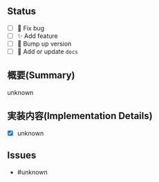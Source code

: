 <!--
  # Pull Request title rule
    - major update: :rocket: bump up version major
    - minor update: :rocket: bump up version minor
    - patch update: :rocket: bump up version patch
    - fix bug: :bug: title
    - add feature: :sparkles: title
    - add or update docs: :memo: title
    - other: title

  # Merge commit message
    - major update: 🚀 bump up version major
    - minor update: 🚀 bump up version minor
    - patch update: 🚀 bump up version patch
    - other: default
-->

## Status
<!-- 実装項目に一番近いチェックボックスを選択 -->
<!-- A brief description of what was implemented in this pull request -->
- [ ] :bug: Fix bug
- [ ] :sparkles: Add feature
- [ ] :rocket: Bump up version
- [ ] :memo: Add or update `docs`

## 概要(Summary)
<!-- このプルリクエストで実装した内容を端的に記述 -->
<!-- A brief description of what was implemented in this pull request -->
unknown

## 実装内容(Implementation Details)
<!-- 実装した内容をチェックボックス形式で記述 -->
<!-- Description of implemented contents in check box format -->
- [x] unknown

## Issues
<!-- このプルリクエストに関連するIssue番号(#XX) -->
<!-- Issue number(#XX) associated with this pull request -->
- #unknown
